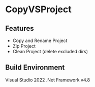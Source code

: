 # CopyVSProject

## Features
* Copy and Rename Project
* Zip Project
* Clean Project (delete excluded dirs)

## Build Environment

Visual Studio 2022
.Net Framework v4.8


 
